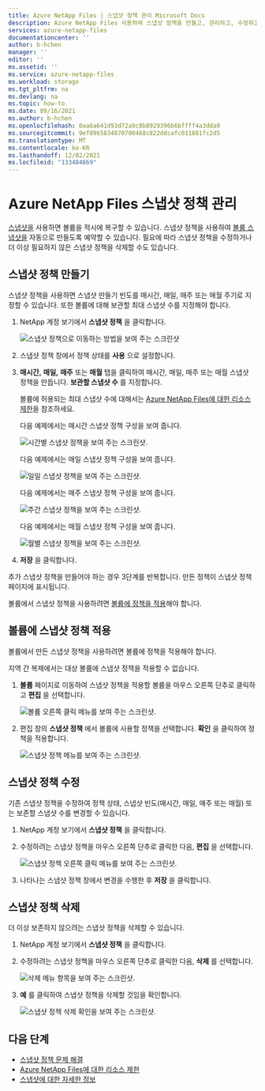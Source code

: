 ```yaml
---
title: Azure NetApp Files | 스냅샷 정책 관리 Microsoft Docs
description: Azure NetApp Files 사용하여 스냅샷 정책을 만들고, 관리하고, 수정하고, 삭제하는 방법을 설명합니다.
services: azure-netapp-files
documentationcenter: ''
author: b-hchen
manager: ''
editor: ''
ms.assetid: ''
ms.service: azure-netapp-files
ms.workload: storage
ms.tgt_pltfrm: na
ms.devlang: na
ms.topic: how-to
ms.date: 09/16/2021
ms.author: b-hchen
ms.openlocfilehash: 0aa6a641d93d72a9c8b8929396b6bffff4a3dda0
ms.sourcegitcommit: 9ef0965834870700468c822ddcafc011881fc2d5
ms.translationtype: MT
ms.contentlocale: ko-KR
ms.lasthandoff: 12/02/2021
ms.locfileid: "133484869"
---
```

# <a name="manage-snapshot-policies-in-azure-netapp-files"></a>Azure NetApp Files 스냅샷 정책 관리

[스냅샷을](snapshots-introduction.md) 사용하면 볼륨을 적시에 복구할 수 있습니다. 스냅샷 정책을 사용하여 [볼륨 스냅샷을](snapshots-introduction.md) 자동으로 만들도록 예약할 수 있습니다. 필요에 따라 스냅샷 정책을 수정하거나 더 이상 필요하지 않은 스냅샷 정책을 삭제할 수도 있습니다.  

## <a name="create-a-snapshot-policy"></a>스냅샷 정책 만들기 

스냅샷 정책을 사용하면 스냅샷 만들기 빈도를 매시간, 매일, 매주 또는 매월 주기로 지정할 수 있습니다. 또한 볼륨에 대해 보관할 최대 스냅샷 수를 지정해야 합니다.  

1.  NetApp 계정 보기에서 **스냅샷 정책** 을 클릭합니다.

    ![스냅샷 정책으로 이동하는 방법을 보여 주는 스크린샷](../media/azure-netapp-files/snapshot-policy-navigation.png)

2.  스냅샷 정책 창에서 정책 상태를 **사용** 으로 설정합니다. 

3.  **매시간,** **매일,** **매주** 또는 **매월** 탭을 클릭하여 매시간, 매일, 매주 또는 매월 스냅샷 정책을 만듭니다. **보관할 스냅샷 수** 를 지정합니다.  

    볼륨에 허용되는 최대 스냅샷 수에 대해서는 [Azure NetApp Files에 대한 리소스 제한](azure-netapp-files-resource-limits.md)을 참조하세요. 

    다음 예제에서는 매시간 스냅샷 정책 구성을 보여 줍니다. 

    ![시간별 스냅샷 정책을 보여 주는 스크린샷.](../media/azure-netapp-files/snapshot-policy-hourly.png)

    다음 예제에서는 매일 스냅샷 정책 구성을 보여 줍니다.

    ![일일 스냅샷 정책을 보여 주는 스크린샷.](../media/azure-netapp-files/snapshot-policy-daily.png)

    다음 예제에서는 매주 스냅샷 정책 구성을 보여 줍니다.

    ![주간 스냅샷 정책을 보여 주는 스크린샷.](../media/azure-netapp-files/snapshot-policy-weekly.png)

    다음 예제에서는 매월 스냅샷 정책 구성을 보여 줍니다.

    ![월별 스냅샷 정책을 보여 주는 스크린샷.](../media/azure-netapp-files/snapshot-policy-monthly.png) 

4.  **저장** 을 클릭합니다.  

추가 스냅샷 정책을 만들어야 하는 경우 3단계를 반복합니다.
만든 정책이 스냅샷 정책 페이지에 표시됩니다.

볼륨에서 스냅샷 정책을 사용하려면 [볼륨에 정책을 적용](snapshots-manage-policy.md#apply-a-snapshot-policy-to-a-volume)해야 합니다. 

## <a name="apply-a-snapshot-policy-to-a-volume"></a>볼륨에 스냅샷 정책 적용

볼륨에서 만든 스냅샷 정책을 사용하려면 볼륨에 정책을 적용해야 합니다. 

지역 간 복제에서는 대상 볼륨에 스냅샷 정책을 적용할 수 없습니다.  

1.  **볼륨** 페이지로 이동하여 스냅샷 정책을 적용할 볼륨을 마우스 오른쪽 단추로 클릭하고 **편집** 을 선택합니다.

    ![볼륨 오른쪽 클릭 메뉴를 보여 주는 스크린샷.](../media/azure-netapp-files/volume-right-cick-menu.png) 

2.  편집 창의 **스냅샷 정책** 에서 볼륨에 사용할 정책을 선택합니다.  **확인** 을 클릭하여 정책을 적용합니다.  

    ![스냅샷 정책 메뉴를 보여 주는 스크린샷.](../media/azure-netapp-files/snapshot-policy-edit.png) 

## <a name="modify-a-snapshot-policy"></a>스냅샷 정책 수정 

기존 스냅샷 정책을 수정하여 정책 상태, 스냅샷 빈도(매시간, 매일, 매주 또는 매월) 또는 보존할 스냅샷 수를 변경할 수 있습니다.  
 
1.  NetApp 계정 보기에서 **스냅샷 정책** 을 클릭합니다.

2.  수정하려는 스냅샷 정책을 마우스 오른쪽 단추로 클릭한 다음, **편집** 을 선택합니다.

    ![스냅샷 정책 오른쪽 클릭 메뉴를 보여 주는 스크린샷.](../media/azure-netapp-files/snapshot-policy-right-click-menu.png) 

3.  나타나는 스냅샷 정책 창에서 변경을 수행한 후 **저장** 을 클릭합니다. 

## <a name="delete-a-snapshot-policy"></a>스냅샷 정책 삭제 

더 이상 보존하지 않으려는 스냅샷 정책을 삭제할 수 있습니다.   

1.  NetApp 계정 보기에서 **스냅샷 정책** 을 클릭합니다.

2.  수정하려는 스냅샷 정책을 마우스 오른쪽 단추로 클릭한 다음, **삭제** 를 선택합니다.

    ![삭제 메뉴 항목을 보여 주는 스크린샷.](../media/azure-netapp-files/snapshot-policy-right-click-menu.png) 

3.  **예** 를 클릭하여 스냅샷 정책을 삭제할 것임을 확인합니다.   

    ![스냅샷 정책 삭제 확인을 보여 주는 스크린샷.](../media/azure-netapp-files/snapshot-policy-delete-confirm.png) 

## <a name="next-steps"></a>다음 단계

* [스냅샷 정책 문제 해결](troubleshoot-snapshot-policies.md)
* [Azure NetApp Files에 대한 리소스 제한](azure-netapp-files-resource-limits.md)
* [스냅샷에 대한 자세한 정보](snapshots-introduction.md)